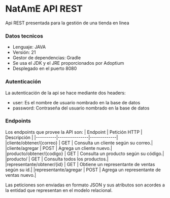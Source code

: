 # NatAmE API REST
Api REST presentada para la gestión de una tienda en linea

### Datos tecnicos
- Lenguaje: JAVA
- Versión: 21
- Gestor de dependencias: Gradle
- Se usa el JDK y el JRE proporcionados por Adoptium
- Desplegado en el puerto 8080

### Autenticación
La autenticación de la api se hace mediante dos headers:
- user: Es el nombre de usuario nombrado en la base de datos
- password: Contraseña del usuario nombrado en la base de datos

### Endpoints
Los endpoints que provee la API son:
| Endpoint | Petición HTTP | Descripción |
|----------|---------------|-------------|
|cliente/obtener/{correo} | GET | Consulta un cliente según su correo.|
|cliente/agregar | POST | Agrega un cliente nuevo.|
|producto/obtener/{codigo} | GET | Consulta un producto según su código.|
|producto/ | GET | Consulta todos los productos.|
|representante/obtener/{id} | GET | Obtiene un representante de ventas según su id.|
|representante/agregar | POST | Agrega un representante de ventas nuevo.|

Las peticiones son enviadas en formato JSON y sus atributos son acordes a la entidad que representan en el modelo relacional.



